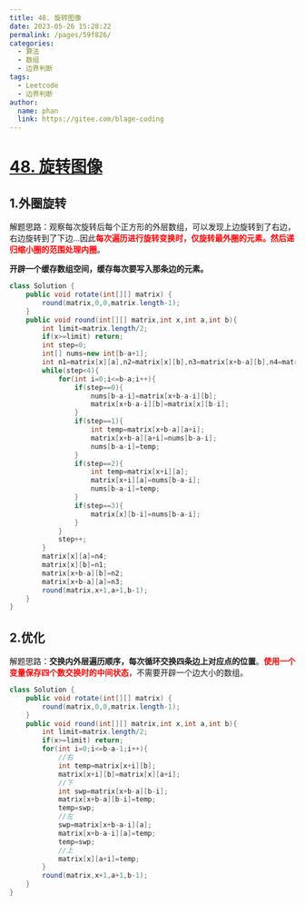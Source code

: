 ```yaml
---
title: 48. 旋转图像
date: 2023-05-26 15:28:22
permalink: /pages/59f826/
categories:
  - 算法
  - 数组
  - 边界判断
tags:
  - Leetcode
  - 边界判断
author: 
  name: phan
  link: https://gitee.com/blage-coding
---
```

# [48. 旋转图像](https://leetcode.cn/problems/rotate-image/)

## 1.外圈旋转

解题思路：观察每次旋转后每个正方形的外层数组，可以发现上边旋转到了右边，右边旋转到了下边...因此<font color="red">**每次遍历进行旋转变换时，仅旋转最外圈的元素。然后递归缩小圈的范围处理内圈**</font>。

**开辟一个缓存数组空间，缓存每次要写入那条边的元素。**

```java
class Solution {
    public void rotate(int[][] matrix) {
        round(matrix,0,0,matrix.length-1);
    }
    public void round(int[][] matrix,int x,int a,int b){
        int limit=matrix.length/2;
        if(x>=limit) return;
        int step=0;
        int[] nums=new int[b-a+1];
        int n1=matrix[x][a],n2=matrix[x][b],n3=matrix[x+b-a][b],n4=matrix[x+b-a][a];
        while(step<4){
            for(int i=0;i<=b-a;i++){
                if(step==0){
                    nums[b-a-i]=matrix[x+b-a-i][b];
                    matrix[x+b-a-i][b]=matrix[x][b-i];
                }
                if(step==1){
                    int temp=matrix[x+b-a][a+i];
                    matrix[x+b-a][a+i]=nums[b-a-i];
                    nums[b-a-i]=temp;
                }
                if(step==2){
                    int temp=matrix[x+i][a];
                    matrix[x+i][a]=nums[b-a-i];
                    nums[b-a-i]=temp;
                }
                if(step==3){
                    matrix[x][b-i]=nums[b-a-i];
                }
            }
            step++;
        }
        matrix[x][a]=n4;
        matrix[x][b]=n1;
        matrix[x+b-a][b]=n2;
        matrix[x+b-a][a]=n3;
        round(matrix,x+1,a+1,b-1); 
    }
}
```

## 2.优化

解题思路：**交换内外层遍历顺序，每次循环交换四条边上对应点的位置**。<font color="red">**使用一个变量保存四个数交换时的中间状态**</font>，不需要开辟一个边大小的数组。

```java
class Solution {
    public void rotate(int[][] matrix) {
        round(matrix,0,0,matrix.length-1);
    }
    public void round(int[][] matrix,int x,int a,int b){
        int limit=matrix.length/2;
        if(x>=limit) return;
        for(int i=0;i<=b-a-1;i++){
            //右
            int temp=matrix[x+i][b];
            matrix[x+i][b]=matrix[x][a+i];
            //下
            int swp=matrix[x+b-a][b-i];
            matrix[x+b-a][b-i]=temp;
            temp=swp;
            //左
            swp=matrix[x+b-a-i][a];
            matrix[x+b-a-i][a]=temp;
            temp=swp;
            //上
            matrix[x][a+i]=temp;
        }
        round(matrix,x+1,a+1,b-1); 
    }
}
```

